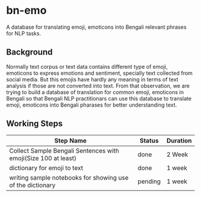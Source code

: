 # bn-emo
A database for translating emoji, emoticons into Bengali relevant phrases for NLP tasks.

## Background
Normally text corpus or text data contains different type of emoji, emoticons to express emotions and sentiment, specially text collected from social media. But this emojis have hardly any meaning in terms of text analysis if those are not converted into text. From that observation, we are trying to build a database of translation for common emoji, emoticons in Bengali so that Bengali NLP practitionars can use this database to translate emoji, emoticons into Bengali pharases for better understanding text.

## Working Steps
| Step Name  | Status | Duration |
| ------------- | ------------- | ------------- |
| Collect Sample Bengali Sentences with emoji(Size 100 at least)  | done  | 2 Week |
| dictionary for emoji to text | done | 1 week |
| writing sample notebooks for showing use of the dictionary | pending | 1 week |

